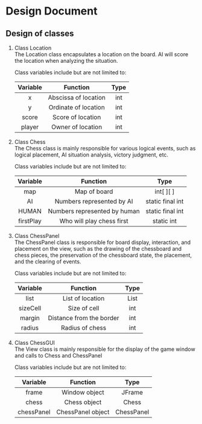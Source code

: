 # Design Document

## Design of classes

1. Class Location  
   The Location class encapsulates a location on the board.
   AI will score the location when analyzing the situation.

   Class variables include but are not limited to:

   Variable |       Function       |   Type   |
   :------: | :------------------: | :------: |
   x        | Abscissa of location |   int    |
   y        | Ordinate of location |   int    |
   score    |   Score of location  |   int    |
   player   |   Owner of location  |   int    |
   
2. Class Chess  
   The Chess class is mainly responsible for various logical events, 
   such as logical placement, AI situation analysis, victory judgment, etc.

   Class variables include but are not limited to:

   Variable  |           Function            |          Type         |
   :------:  | :---------------------------: | :-------------------: |
   map       |          Map of board         |   int[ ][ ]           |
   AI        |   Numbers represented by AI   |   static final int    |
   HUMAN     | Numbers represented by human  |   static final int    |
   firstPlay |   Who will play chess first   |   static int          |
   
3. Class ChessPanel  
   The ChessPanel class is responsible for board display, interaction, and placement on the view,
   such as the drawing of the chessboard and chess pieces, 
   the preservation of the chessboard state, the placement, 
   and the clearing of events.

   Class variables include but are not limited to:

   Variable  |          Function           |        Type         |
   :------:  |  :------------------------: |  :--------------:   |
   list      |      List of location       |   List<Location>    |
   sizeCell  |      Size of cell           |        int          |
   margin    |   Distance from the border  |        int          |
   radius    |      Radius of chess        |        int          |

4. Class ChessGUI  
   The View class is mainly responsible for the display of the game 
   window and calls to Chess and ChessPanel

   Class variables include but are not limited to:

   Variable    |          Function           |       Type       |
   :--------:  | :-------------------------: | :--------------: |
   frame       |       Window object         |      JFrame      |
   chess       |        Chess object         |      Chess       |
   chessPanel  |     ChessPanel object       |     ChessPanel   |
   
